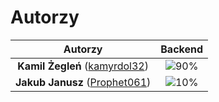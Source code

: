 # Autorzy

| Autorzy | Backend |
| :---: | :---: |
| **Kamil Żegleń** ([kamyrdol32](https://github.com/kamyrdol32))  | ![90%](https://progress-bar.dev/90)  |
| **Jakub Janusz** ([Prophet061](https://github.com/Prophet061))  | ![10%](https://progress-bar.dev/10)  |
